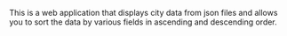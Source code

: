 This is a web application that displays city data from json files and allows you to sort the data by various fields in ascending and descending order.

